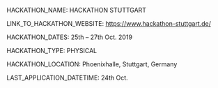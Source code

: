 HACKATHON_NAME: HACKATHON STUTTGART

LINK_TO_HACKATHON_WEBSITE: https://www.hackathon-stuttgart.de/

HACKATHON_DATES: 25th – 27th Oct. 2019

HACKATHON_TYPE: PHYSICAL

HACKATHON_LOCATION: Phoenixhalle, Stuttgart, Germany

LAST_APPLICATION_DATETIME: 24th Oct.
